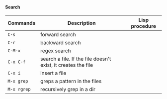 #### Search

| Commands 		| Description 				                     		        | Lisp procedure 	| 
|---------------|---------------------------------------------------------------|-------------------|
| `C-s`         | forward search                    						    |					|
| `C-r`         | backward search                 								|					|
| `C-M-x`       | regex search                    								|		            |					 
| `C-x C-f`     | search a file. If the file doesn't exist, it creates the file |                	|	
| `C-x i`       | insert a file                   								|		            |					 
| `M-x grep`    | greps a pattern in the files                   				|				    |					 
| `M-x rgrep`   | recursively grep in a dir                  					|					|					 

